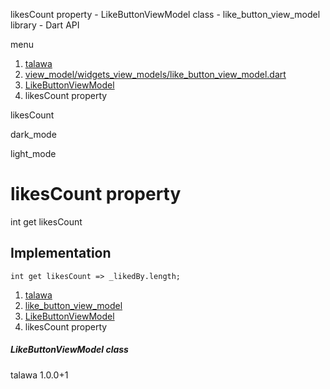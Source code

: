 




likesCount property - LikeButtonViewModel class - like\_button\_view\_model library - Dart API







menu

1. [talawa](../../index.html)
2. [view\_model/widgets\_view\_models/like\_button\_view\_model.dart](../../view_model_widgets_view_models_like_button_view_model/view_model_widgets_view_models_like_button_view_model-library.html)
3. [LikeButtonViewModel](../../view_model_widgets_view_models_like_button_view_model/LikeButtonViewModel-class.html)
4. likesCount property

likesCount


dark\_mode

light\_mode




# likesCount property


int
get
likesCount

## Implementation

```
int get likesCount => _likedBy.length;
```


 


1. [talawa](../../index.html)
2. [like\_button\_view\_model](../../view_model_widgets_view_models_like_button_view_model/view_model_widgets_view_models_like_button_view_model-library.html)
3. [LikeButtonViewModel](../../view_model_widgets_view_models_like_button_view_model/LikeButtonViewModel-class.html)
4. likesCount property

##### LikeButtonViewModel class





talawa
1.0.0+1






